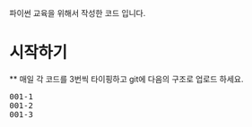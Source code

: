 파이썬 교육을 위해서 작성한 코드 입니다. 

# 시작하기
** 매일 각 코드를 3번씩 타이핑하고 git에 다음의 구조로 업로드 하세요.
<pre>
001-1
001-2
001-3
</pre>


